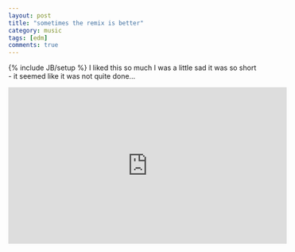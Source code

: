 ```yaml
---
layout: post
title: "sometimes the remix is better"
category: music
tags: [edm]
comments: true
---
```

{% include JB/setup %}
I liked this so much I was a little sad it was so short - it seemed like it was not quite done...
  
  
<iframe width="560" height="315" src="https://www.youtube.com/embed/RVAXuFrIfrE" frameborder="0" allowfullscreen></iframe>
